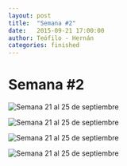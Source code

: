 ```yaml
---
layout: post
title:  "Semana #2"
date:   2015-09-21 17:00:00
author: Teófilo - Hernán
categories: finished
---
```


# Semana #2

![Semana 21 al 25 de septiembre]({{site.baseurl}}/assets/week-progress/week02_01.jpg)

![Semana 21 al 25 de septiembre]({{site.baseurl}}/assets/week-progress/week02_02.jpg)

![Semana 21 al 25 de septiembre]({{site.baseurl}}/assets/week-progress/week02_03.jpg)

![Semana 21 al 25 de septiembre]({{site.baseurl}}/assets/week-progress/week02_04.jpg)

